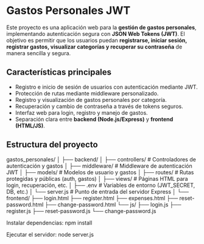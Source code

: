 # Gastos Personales JWT

Este proyecto es una aplicación web para la **gestión de gastos personales**, implementando autenticación segura con **JSON Web Tokens (JWT)**. El objetivo es permitir que los usuarios puedan **registrarse, iniciar sesión, registrar gastos, visualizar categorías y recuperar su contraseña** de manera sencilla y segura.

##  Características principales

- Registro e inicio de sesión de usuarios con autenticación mediante JWT.
- Protección de rutas mediante middleware personalizado.
- Registro y visualización de gastos personales por categoría.
- Recuperación y cambio de contraseña a través de tokens seguros.
- Interfaz web para login, registro y manejo de gastos.
- Separación clara entre **backend (Node.js/Express)** y **frontend (HTML/JS)**.

##  Estructura del proyecto
gastos_personales/
│
├── backend/
│ ├── controllers/ # Controladores de autenticación y gastos
│ ├── middleware/ # Middleware de autenticación JWT
│ ├── models/ # Modelos de usuario y gastos
│ ├── routes/ # Rutas protegidas y públicas (auth, gastos)
│ ├── views/ # Páginas HTML para login, recuperación, etc.
│ ├── .env # Variables de entorno (JWT_SECRET, DB, etc.)
│ └── server.js # Punto de entrada del servidor Express
│
└── frontend/
├── login.html
├── register.html
├── expenses.html
├── reset-password.html
├── change-password.html
└── js/
├── login.js
├── register.js
├── reset-password.js
└── change-password.js

Instalar dependencias:
npm install

Ejecutar el servidor:
node server.js



